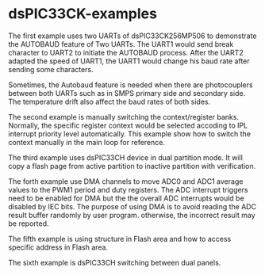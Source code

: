 # dsPIC33CK-examples
The first example uses two UARTs of dsPIC33CK256MP506 to demonstrate the AUTOBAUD feature of Two UARTs.
The UART1 would send break character to UART2 to initiate the AUTOBAUD process.
After the UART2 adapted the speed of UART1, the UART1 would change his baud rate after sending some characters.

Sometimes, the Autobaud feature is needed when there are photocouplers between both UARTs such as in SMPS primary side and secondary side.
The temperature drift also affect the baud rates of both sides.

The second example is manually switching the context/register banks. Normally, the specific register context would be selected accoding to IPL interrupt priority level automatically. This example show how to switch the context manually in the main loop for reference.   

The third example uses dsPIC33CH device in dual partition mode. It will copy a flash page from active partition to inactive partition with verification.

The forth example use DMA channels to move ADC0 and ADC1 average values to the PWM1 period and duty registers. The ADC interrupt triggers need to be enabled for DMA but the the overall ADC interrupts would be disabled by IEC bits.  The purpose of using DMA is to avoid reading the ADC result buffer randomly by user program. otherwise, the incorrect result may be reported.

The fifth example is using structure in Flash area and how to access specific address in Flash area.

The sixth example is dsPIC33CH switching between dual panels.
